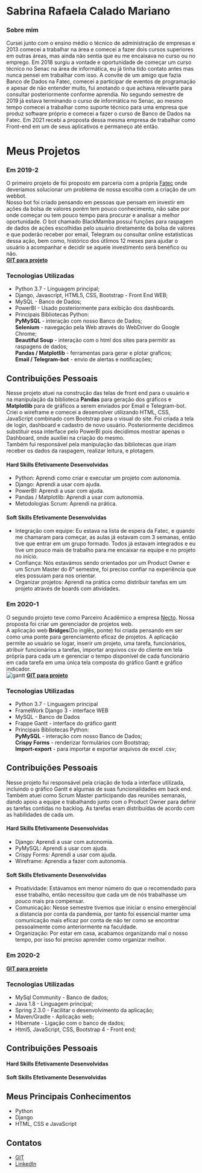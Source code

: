# Sabrina Rafaela Calado Mariano

### Sobre mim

Cursei junto com o ensino médio o técnico de administração de empresas e 2013 comecei a trabalhar na área e comecei a fazer dois cursos superiores em outras áreas, mas ainda não sentia que eu me encaixava no curso ou no emprego. Em 2018 surgiu a vontade e oportunidade de começar um curso técnico no Senac na área de informática, eu já tinha tido contato antes mas nunca pensei em trabalhar com isso. A convite de um amigo que fazia Banco de Dados na Fatec, comecei a participar de eventos de programação e apesar de não entender muito, fui anotando o que achava relevante para consultar posteriormente conforme aprendia. No segundo semestre de 2019 já estava terminando o curso de informática no Senac, ao mesmo tempo comecei a trabalhar como suporte técnico para uma empresa que produz software próprio e comecei a fazer o curso de Banco de Dados na Fatec. Em 2021 recebi a proposta dessa mesma empresa de trabalhar como Front-end em um de seus aplicativos e permaneço até então.

# Meus Projetos

### Em 2019-2
O primeiro projeto de foi proposto em parceria com a própria [Fatec](https://fatecsjc-prd.azurewebsites.net/) onde deveriamos solucionar um problema de nossa escolha com a criação de um webbot.<br>
Nosso bot foi criado pensando em pessoas que pensam em investir em ações da bolsa de valores porém tem pouco conhecimento, não sabe por onde começar ou tem pouco tempo para procurar e analisar a melhor oportunidade. O bot chamado BlackMamba possui funções para raspagem de dados de ações escolhidas pelo usuário diretamente da bolsa de valores e que poderão receber por email, Telegram ou consultar online estatisticas dessa ação, bem como, histórico dos útlimos 12 meses para ajudar o usuário a acompanhar e decidir se aquele investimento será benéfico ou não.<br>
**[GIT para projeto](https://github.com/SabrinaRCM/webbot-blackmamba-1-semestre)**

### Tecnologias Utilizadas
* Python 3.7 - Linguagem principal;
* Django, Javascript, HTML5, CSS,  Bootstrap - Front End WEB;
* MySQL - Banco de Dados;
* PowerBI - Usado posteriormente para exibição dos dashboards. 
* Principais Bibliotecas Python:  
    **PyMySQL** - interação com nosso Banco de Dados;  
    **Selenium** - navegação pela Web através do WebDriver do Google Chrome;  
    **Beautiful Soup** - interação com o html dos sites para permitir as raspagens de dados;  
    **Pandas / Matplotlib** - ferramentas para gerar e plotar graficos;  
    **Email / Telegram-bot** - envio de alertas e notificações;
    
## Contribuições Pessoais
Nesse projeto atuei na construção das telas de front end para o usuário e na manipulação da biblioteca **Pandas** para geração dos gráficos e **Matplotlib** para de gráficos a serem enviados por Email e Telegram-bot.<br>
Criei o wireframe e comecei a desenvolver utilizando HTML, CSS, JavaScript combinado com Bootstrap para o visual do site. Foi criada a tela de login, dashboard e cadastro de novo usuário. Posteriormente decidimos substituir essa interface pelo PowerBI pois decidimos mostrar apenas o Dashboard, onde auxiliei na criação do mesmo. <br>
Também fui responsável pela manipulação das bibliotecas que iriam receber os dados da raspagem, realizar leitura, e plotagem.

#### Hard Skills Efetivamente Desenvolvidas
* Python: Aprendi como criar e executar um projeto com autonomia.
* Django: Aprendi a usar com ajuda.
* PowerBI: Aprendi a usar com ajuda.
* Pandas / Matplotlib: Aprendi a usar com autonomia.
* Metodologias Scrum: Aprendi na prática.

#### Soft Skills Efetivamente Desenvolvidas
* Integração com equipe: Eu estava na lista de espera da Fatec, e quando me chamaram para começar, as aulas já estavam com 3 semanas, então tive que entrar em um grupo formado. Todos já estavam integrados e eu tive um pouco mais de trabalho para me encaixar na equipe e no projeto no início. 
* Confiança: Nós estavámos sendo orientados por um Product Owner e um Scrum Master do 6° semestre, foi preciso confiar na experiência que eles possuiam para nos orientar.
* Organizar projetos: Aprendi na prática como distribuir tarefas em um projeto através de boards com atividades.

### Em 2020-1
O segundo projeto teve como Parceiro Acadêmico a empresa [Necto](http://www.nectosystems.com.br/pt/). Nossa proposta foi criar um gerenciador de projetos web.<br>
A aplicação web **Bridges**(Do inglês, ponte) foi criada pensando em ser como uma ponte para gerenciamento eficaz de projetos. A aplicação permite ao usuário se logar, inserir um projeto, uma tarefa, funcionários, atribuir funcionários a tarefas, importar arquivos csv do cliente em tela própria para cada um e gerenciar o tempo disponível de cada funcionário em cada tarefa em uma única tela composta do gráfico Gantt e gráfico indicador.<br>
![gantt](https://user-images.githubusercontent.com/37507613/141699234-a2de430c-aa96-4ddc-a2e1-c570e5e70b24.gif)
**[GIT para projeto](https://github.com/SabrinaRCM/bridges-2-semestre)**

### Tecnologias Utilizadas
* Python 3.7 - Linguagem principal
* FrameWork Django 3 - interface WEB
* MySQL - Banco de Dados
* Frappe Gantt - interface do gráfico gantt
* Principais Bibliotecas Python:  
     **PyMySQL** - interação com nosso Banco de Dados;<br>
     **Crispy Forms** - renderizar formulários com Bootstrap;<br>
     **Import-export** - para importar e exportar arquivos de excel .csv;

## Contribuições Pessoais
Nesse projeto fui responsável pela criação de toda a interface utilizada, incluindo o gráfico Gantt e algumas de suas funcionalidades em back end.<br>
Também atuei como Scrum Master participando das reuniões semanais, dando apoio a equipe e trabalhando junto com o Product Owner para definir as tarefas contidas no backlog. As tarefas eram distribuídas de acordo com as habilidades de cada um.

#### Hard Skills Efetivamente Desenvolvidas
* Django: Aprendi a usar com autonomia.
* PyMySQL: Aprendi a usar com ajuda.
* Crispy Forms: Aprendi a usar com ajuda.
* Wireframe: Aprendia a fazer com autonomia.

#### Soft Skills Efetivamente Desenvolvidas
* Proatividade: Estávamos em menor número do que o recomendado para esse trabalho, então necessitou que cada um de nós trabalhasse um pouco mais pra compensar.
* Comunicação: Nesse semestre tivemos que iniciar o ensino emergêncial a distancia por conta da pandemia, por tanto foi essencial manter uma comunicação mais eficaz por conta de não ter como se encontrar pessoalmente como anteriormente na faculdade.
* Organização: Por estar em casa, acabamos organizando mal o nosso tempo, por isso foi preciso aprender como organizar melhor.

### Em 2020-2

**[GIT para projeto](https://github.com/SabrinaRCM/score-wizard-3-semestre)**

### Tecnologias Utilizadas
* MySql Community - Banco de dados;
* Java 1.8 - Linguagem principal;
* Spring 2.3.0 - Facilitar o desenvolvimento da aplicação;
* Maven/Gradle - Aplicação web;
* Hibernate - Ligação com o banco de dados;
* Html5, JavaScript, CSS, Bootstrap 4 - Front end;


## Contribuições Pessoais


#### Hard Skills Efetivamente Desenvolvidas


#### Soft Skills Efetivamente Desenvolvidas



## Meus Principais Conhecimentos
* Python
* Django
* HTML, CSS e JavaScript

## Contatos
* [GIT](https://github.com/SabrinaRCM)
* [LinkedIn](https://www.linkedin.com/in/sabrina-rafaela-calado-mariano-029349108/)






